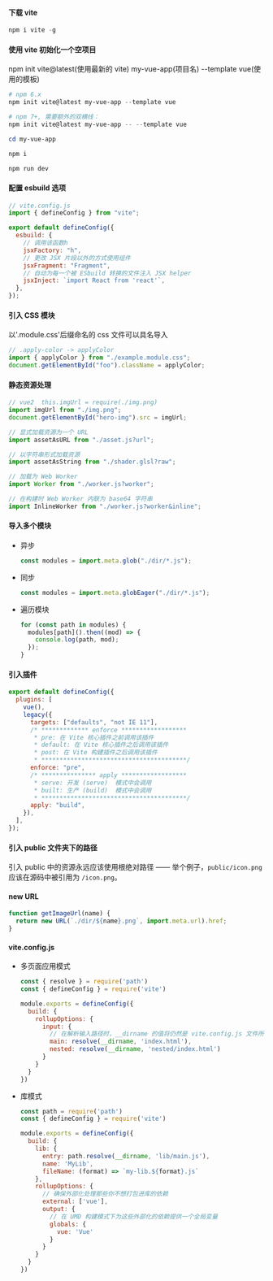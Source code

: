 #### 下载 vite

```powershell
npm i vite -g
```

#### 使用 vite 初始化一个空项目

npm init vite@latest(使用最新的 vite) my-vue-app(项目名) --template vue(使用的模板)

```powershell
# npm 6.x
npm init vite@latest my-vue-app --template vue

# npm 7+, 需要额外的双横线：
npm init vite@latest my-vue-app -- --template vue

cd my-vue-app

npm i

npm run dev
```

#### 配置 esbuild 选项

```js
// vite.config.js
import { defineConfig } from "vite";

export default defineConfig({
  esbuild: {
    // 调用该函数h
    jsxFactory: "h",
    // 更改 JSX 片段以外的方式使用组件
    jsxFragment: "Fragment",
    // 自动为每一个被 ESbuild 转换的文件注入 JSX helper
    jsxInject: `import React from 'react'`,
  },
});
```

#### 引入 CSS 模块

以'.module.css'后缀命名的 css 文件可以具名导入

```js
// .apply-color -> applyColor
import { applyColor } from "./example.module.css";
document.getElementById("foo").className = applyColor;
```

#### 静态资源处理

```js
// vue2  this.imgUrl = require(./img.png)
import imgUrl from "./img.png";
document.getElementById("hero-img").src = imgUrl;

// 显式加载资源为一个 URL
import assetAsURL from "./asset.js?url";

// 以字符串形式加载资源
import assetAsString from "./shader.glsl?raw";

// 加载为 Web Worker
import Worker from "./worker.js?worker";

// 在构建时 Web Worker 内联为 base64 字符串
import InlineWorker from "./worker.js?worker&inline";
```

#### 导入多个模块

- 异步

  ```js
  const modules = import.meta.glob("./dir/*.js");
  ```

- 同步

  ```js
  const modules = import.meta.globEager("./dir/*.js");
  ```

- 遍历模块

  ```js
  for (const path in modules) {
    modules[path]().then((mod) => {
      console.log(path, mod);
    });
  }
  ```

#### 引入插件

```js
export default defineConfig({
  plugins: [
    vue(),
    legacy({
      targets: ["defaults", "not IE 11"],
      /* ************* enforce ******************
       * pre: 在 Vite 核心插件之前调用该插件
       * default: 在 Vite 核心插件之后调用该插件
       * post: 在 Vite 构建插件之后调用该插件
       * ****************************************/
      enforce: "pre",
      /* *************** apply ******************
       * serve: 开发 (serve)  模式中会调用
       * built: 生产 (build)  模式中会调用
       * ****************************************/
      apply: "build",
    }),
  ],
});
```

#### 引入 public 文件夹下的路径

引入 public 中的资源永远应该使用根绝对路径 —— 举个例子，`public/icon.png` 应该在源码中被引用为 `/icon.png`。

#### new URL

```js
function getImageUrl(name) {
  return new URL(`./dir/${name}.png`, import.meta.url).href;
}
```

#### vite.config.js

* 多页面应用模式

  ```js
  const { resolve } = require('path')
  const { defineConfig } = require('vite')

  module.exports = defineConfig({
    build: {
      rollupOptions: {
        input: {
          // 在解析输入路径时，__dirname 的值将仍然是 vite.config.js 文件所在的目录
          main: resolve(__dirname, 'index.html'),
          nested: resolve(__dirname, 'nested/index.html')
        }
      }
    }
  })
  ```


* 库模式

  ```js
  const path = require('path')
  const { defineConfig } = require('vite')

  module.exports = defineConfig({
    build: {
      lib: {
        entry: path.resolve(__dirname, 'lib/main.js'),
        name: 'MyLib',
        fileName: (format) => `my-lib.${format}.js`
      },
      rollupOptions: {
        // 确保外部化处理那些你不想打包进库的依赖
        external: ['vue'],
        output: {
          // 在 UMD 构建模式下为这些外部化的依赖提供一个全局变量
          globals: {
            vue: 'Vue'
          }
        }
      }
    }
  })
  ```

